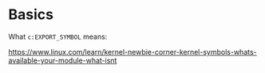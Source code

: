 # Basics

What `c:EXPORT_SYMBOL` means:

https://www.linux.com/learn/kernel-newbie-corner-kernel-symbols-whats-available-your-module-what-isnt